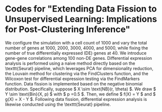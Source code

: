 # Codes for "Extending Data Fission to Unsupervised Learning: Implications for Post-Clustering Inference"
We configure the simulation with a cell count of 1000 and vary the total number of genes at 1000, 2000, 3000, 4000, and 5000, while fixing the number of true differentially expressed (DE) genes at 40. We introduce gene-gene correlations among 100 non-DE genes. Differential expression analysis is performed using a naive method directly based on the \texttt{Seurat} pipeline, which leverages PCA for dimensionality reduction, the Louvain method for clustering via the FindClusters function, and the Wilcoxon test for differential expression testing via the FindMarkers function. Data fission is implemented based on the negative binomial distribution. Specifically, suppose $ X \sim \text{NB}(r, \theta) $. We draw $ Y \sim \text{Bin}(X, p) $ with $ p =0.5 $. Then, we define $ f(X) = Y $  and $ g(X) = X - Y $. Following data fission, differential expression analysis is likewise conducted using the \texttt{Seurat} pipeline.
